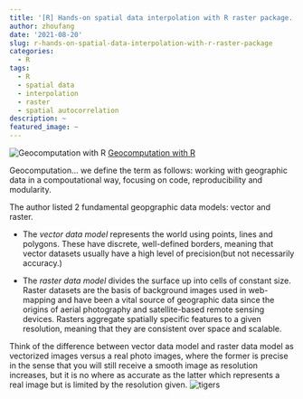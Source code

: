 ```yaml
---
title: '[R] Hands-on spatial data interpolation with R raster package. '
author: zhoufang
date: '2021-08-20'
slug: r-hands-on-spatial-data-interpolation-with-r-raster-package
categories:
  - R
tags:
  - R
  - spatial data
  - interpolation
  - raster
  - spatial autocorrelation
description: ~
featured_image: ~
---
```


![Geocomputation with R](/post/2021-08-20-r-hands-on-spatial-data-interpolation-with-r-raster-package.en_files/cover.png)
[Geocomputation with R](http://geocompr.robinlovelace.net)

Geocomputation... we define the term as follows: working with geographic data in a compoutational way, focusing on code, reproducibility and modularity.

The author listed 2 fundamental geopgraphic data models: vector and raster.

- The *vector data model* represents the world using points, lines and polygons. These have discrete, well-defined borders, meaning that vector datasets usually have a high level of precision(but not necessarily accuracy.)

- The *raster data model* divides the surface up into cells of constant size. Raster datasets are the basis of background images used in web-mapping and have been a vital source of geographic data since the origins of aerial photography and satellite-based remote sensing devices. Rasters aggregate spatially specific features to a given resolution, meaning that they are consistent over space and scalable.

Think of the difference between vector data model and raster data model as vectorized images versus a real photo images, where the former is precise in the sense that you will still receive a smooth image as resolution increases, but it is no where as accurate as the latter which represents a real image but is limited by the resolution given.
![tigers](/post/2021-08-20-r-hands-on-spatial-data-interpolation-with-r-raster-package.en_files/tigers_fixed_resolution.png)
